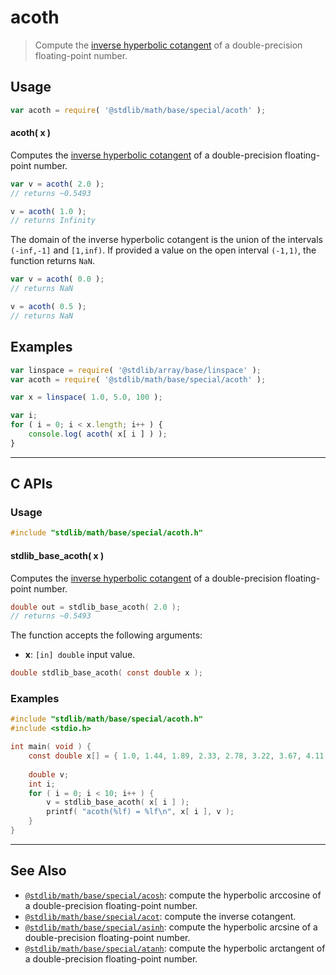 <!--

@license Apache-2.0

Copyright (c) 2022 The Stdlib Authors.

Licensed under the Apache License, Version 2.0 (the "License");
you may not use this file except in compliance with the License.
You may obtain a copy of the License at

   http://www.apache.org/licenses/LICENSE-2.0

Unless required by applicable law or agreed to in writing, software
distributed under the License is distributed on an "AS IS" BASIS,
WITHOUT WARRANTIES OR CONDITIONS OF ANY KIND, either express or implied.
See the License for the specific language governing permissions and
limitations under the License.

-->

# acoth

> Compute the [inverse hyperbolic cotangent][hyperbolic-arctangent] of a double-precision floating-point number.

<section class="usage">

## Usage

```javascript
var acoth = require( '@stdlib/math/base/special/acoth' );
```

#### acoth( x )

Computes the [inverse hyperbolic cotangent][hyperbolic-arctangent] of a double-precision floating-point number.

```javascript
var v = acoth( 2.0 );
// returns ~0.5493

v = acoth( 1.0 );
// returns Infinity
```

The domain of the inverse hyperbolic cotangent is the union of the intervals `(-inf,-1]` and `[1,inf)`. If provided a value on the open interval `(-1,1)`, the function returns `NaN`.

```javascript
var v = acoth( 0.0 );
// returns NaN

v = acoth( 0.5 );
// returns NaN
```

</section>

<!-- /.usage -->

<section class="examples">

## Examples

<!-- eslint no-undef: "error" -->

```javascript
var linspace = require( '@stdlib/array/base/linspace' );
var acoth = require( '@stdlib/math/base/special/acoth' );

var x = linspace( 1.0, 5.0, 100 );

var i;
for ( i = 0; i < x.length; i++ ) {
    console.log( acoth( x[ i ] ) );
}
```

</section>

<!-- /.examples -->

<!-- C interface documentation. -->

* * *

<section class="c">

## C APIs

<!-- Section to include introductory text. Make sure to keep an empty line after the intro `section` element and another before the `/section` close. -->

<section class="intro">

</section>

<!-- /.intro -->

<!-- C usage documentation. -->

<section class="usage">

### Usage

```c
#include "stdlib/math/base/special/acoth.h"
```

#### stdlib_base_acoth( x )

Computes the [inverse hyperbolic cotangent][hyperbolic-arctangent] of a double-precision floating-point number.

```c
double out = stdlib_base_acoth( 2.0 );
// returns ~0.5493
```

The function accepts the following arguments:

-   **x**: `[in] double` input value.

```c
double stdlib_base_acoth( const double x );
```

</section>

<!-- /.usage -->

<!-- C API usage notes. Make sure to keep an empty line after the `section` element and another before the `/section` close. -->

<section class="notes">

</section>

<!-- /.notes -->

<!-- C API usage examples. -->

<section class="examples">

### Examples

```c
#include "stdlib/math/base/special/acoth.h"
#include <stdio.h>

int main( void ) {
    const double x[] = { 1.0, 1.44, 1.89, 2.33, 2.78, 3.22, 3.67, 4.11, 4.56, 5.0 };
    
    double v;
    int i;
    for ( i = 0; i < 10; i++ ) {
        v = stdlib_base_acoth( x[ i ] );
        printf( "acoth(%lf) = %lf\n", x[ i ], v );
    }
}
```

</section>

<!-- /.examples -->

</section>

<!-- /.c -->

<!-- Section for related `stdlib` packages. Do not manually edit this section, as it is automatically populated. -->

<section class="related">

* * *

## See Also

-   <span class="package-name">[`@stdlib/math/base/special/acosh`][@stdlib/math/base/special/acosh]</span><span class="delimiter">: </span><span class="description">compute the hyperbolic arccosine of a double-precision floating-point number.</span>
-   <span class="package-name">[`@stdlib/math/base/special/acot`][@stdlib/math/base/special/acot]</span><span class="delimiter">: </span><span class="description">compute the inverse cotangent.</span>
-   <span class="package-name">[`@stdlib/math/base/special/asinh`][@stdlib/math/base/special/asinh]</span><span class="delimiter">: </span><span class="description">compute the hyperbolic arcsine of a double-precision floating-point number.</span>
-   <span class="package-name">[`@stdlib/math/base/special/atanh`][@stdlib/math/base/special/atanh]</span><span class="delimiter">: </span><span class="description">compute the hyperbolic arctangent of a double-precision floating-point number.</span>

</section>

<!-- /.related -->

<!-- Section for all links. Make sure to keep an empty line after the `section` element and another before the `/section` close. -->

<section class="links">

[hyperbolic-arctangent]: https://en.wikipedia.org/wiki/Inverse_hyperbolic_function

<!-- <related-links> -->

[@stdlib/math/base/special/acosh]: https://github.com/Rejoan-Sardar/Big-Project-with-stdlib/tree/main/lib/node_modules/%40stdlib/math/base/special/acosh

[@stdlib/math/base/special/acot]: https://github.com/Rejoan-Sardar/Big-Project-with-stdlib/tree/main/lib/node_modules/%40stdlib/math/base/special/acot

[@stdlib/math/base/special/asinh]: https://github.com/Rejoan-Sardar/Big-Project-with-stdlib/tree/main/lib/node_modules/%40stdlib/math/base/special/asinh

[@stdlib/math/base/special/atanh]: https://github.com/Rejoan-Sardar/Big-Project-with-stdlib/tree/main/lib/node_modules/%40stdlib/math/base/special/atanh

<!-- </related-links> -->

</section>

<!-- /.links -->
